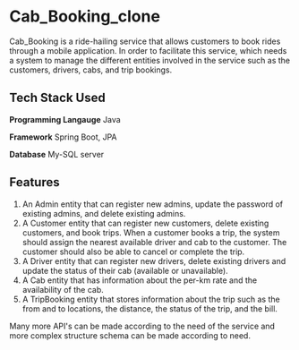 # Cab_Booking_clone
Cab_Booking is a ride-hailing service that allows customers to book rides through a mobile application. In order to facilitate this service, which needs a system to manage the different entities involved in the service such as the customers, drivers, cabs, and trip bookings. 

## Tech Stack Used

**Programming Langauge** Java

**Framework** Spring Boot, JPA

**Database** My-SQL server

## Features
1. An Admin entity that can register new admins, update the password of existing admins, and delete existing admins.
2. A Customer entity that can register new customers, delete existing customers, and book trips. When a customer books a trip, the system should assign the nearest available driver and cab to the customer. The customer should also be able to cancel or complete the trip.
3. A Driver entity that can register new drivers, delete existing drivers and update the status of their cab (available or unavailable).
4. A Cab entity that has information about the per-km rate and the availability of the cab.
5. A TripBooking entity that stores information about the trip such as the from and to locations, the distance, the status of the trip, and the bill.

Many more API's can be made according to the need of the service and more  complex structure schema can be made according to need.
